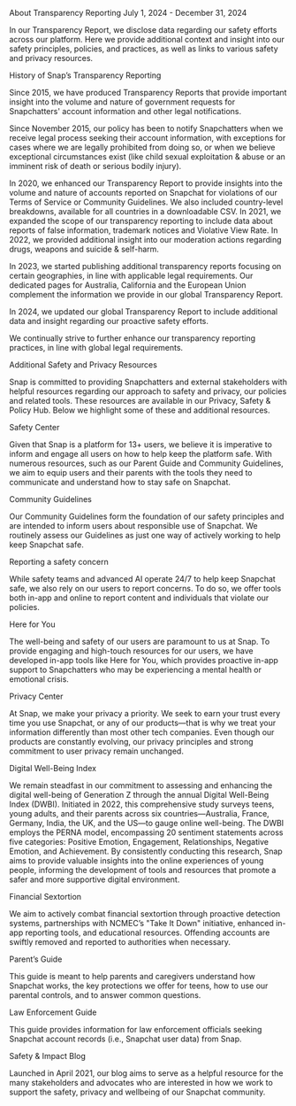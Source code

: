 About Transparency Reporting
July 1, 2024 - December 31, 2024

In our Transparency Report, we disclose data regarding our safety efforts across our platform. Here we provide additional context and insight into our safety principles, policies, and practices, as well as links to various safety and privacy resources.

History of Snap’s Transparency Reporting

Since 2015, we have produced Transparency Reports that provide important insight into the volume and nature of government requests for Snapchatters' account information and other legal notifications.

Since November 2015, our policy has been to notify Snapchatters when we receive legal process seeking their account information, with exceptions for cases where we are legally prohibited from doing so, or when we believe exceptional circumstances exist (like child sexual exploitation & abuse or an imminent risk of death or serious bodily injury).

In 2020, we enhanced our Transparency Report to provide insights into the volume and nature of accounts reported on Snapchat for violations of our Terms of Service or Community Guidelines. We also included country-level breakdowns, available for all countries in a downloadable CSV. In 2021, we expanded the scope of our transparency reporting to include data about reports of false information, trademark notices and Violative View Rate. In 2022, we provided additional insight into our moderation actions regarding drugs, weapons and suicide & self-harm. 

In 2023, we started publishing additional transparency reports focusing on certain geographies, in line with applicable legal requirements. Our dedicated pages for Australia, California and the European Union complement the information we provide in our global Transparency Report.

In 2024, we updated our global Transparency Report to include additional data and insight regarding our proactive safety efforts.

We continually strive to further enhance our transparency reporting practices, in line with global legal requirements. 

Additional Safety and Privacy Resources

Snap is committed to providing Snapchatters and external stakeholders with helpful resources regarding our approach to safety and privacy, our policies and related tools. These resources are available in our Privacy, Safety & Policy Hub. Below we highlight some of these and additional resources.

Safety Center

Given that Snap is a platform for 13+ users, we believe it is imperative to inform and engage all users on how to help keep the platform safe. With numerous resources, such as our Parent Guide and Community Guidelines, we aim to equip users and their parents with the tools they need to communicate and understand how to stay safe on Snapchat.

Community Guidelines

Our Community Guidelines form the foundation of our safety principles and are intended to inform users about responsible use of Snapchat. We routinely assess our Guidelines as just one way of actively working to help keep Snapchat safe. 

Reporting a safety concern 

While safety teams and advanced AI operate 24/7 to help keep Snapchat safe, we also rely on our users to report concerns. To do so, we offer tools both in-app and online to report content and individuals that violate our policies. 

Here for You

The well-being and safety of our users are paramount to us at Snap. To provide engaging and high-touch resources for our users, we have developed in-app tools like Here for You, which provides proactive in-app support to Snapchatters who may be experiencing a mental health or emotional crisis. 

Privacy Center

At Snap, we make your privacy a priority. We seek to earn your trust every time you use Snapchat, or any of our products—that is why we treat your information differently than most other tech companies. Even though our products are constantly evolving, our privacy principles and strong commitment to user privacy remain unchanged.

Digital Well-Being Index

We remain steadfast in our commitment to assessing and enhancing the digital well-being of Generation Z through the annual Digital Well-Being Index (DWBI). Initiated in 2022, this comprehensive study surveys teens, young adults, and their parents across six countries—Australia, France, Germany, India, the UK, and the US—to gauge online well-being. The DWBI employs the PERNA model, encompassing 20 sentiment statements across five categories: Positive Emotion, Engagement, Relationships, Negative Emotion, and Achievement. By consistently conducting this research, Snap aims to provide valuable insights into the online experiences of young people, informing the development of tools and resources that promote a safer and more supportive digital environment. 

Financial Sextortion

We aim to actively combat financial sextortion through proactive detection systems, partnerships with NCMEC’s "Take It Down" initiative, enhanced in-app reporting tools, and educational resources. Offending accounts are swiftly removed and reported to authorities when necessary.

Parent’s Guide

This guide is meant to help parents and caregivers understand how Snapchat works, the key protections we offer for teens, how to use our parental controls, and to answer common questions.

Law Enforcement Guide

This guide provides information for law enforcement officials seeking Snapchat account records (i.e., Snapchat user data) from Snap.

Safety & Impact Blog

Launched in April 2021, our blog aims to serve as a helpful resource for the many stakeholders and advocates who are interested in how we work to support the safety, privacy and wellbeing of our Snapchat community.